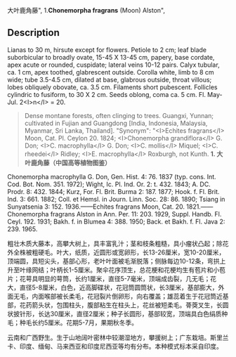 大叶鹿角藤",
1.**Chonemorpha fragrans** (Moon) Alston",

## Description
Lianas to 30 m, hirsute except for flowers. Petiole to 2 cm; leaf blade suborbicular to broadly ovate, 15-45 X 13-45 cm, papery, base cordate, apex acute or rounded, cuspidate; lateral veins 10-12 pairs. Calyx tubular, ca. 1 cm, apex toothed, glabrescent outside. Corolla white, limb to 8 cm wide; tube 3.5-4.5 cm, dilated at base, glabrous outside, throat villous; lobes obliquely obovate, ca. 3.5 cm. Filaments short pubescent. Follicles cylindric to fusiform, to 30 X 2 cm. Seeds oblong, coma ca. 5 cm. Fl. May-Jul. 2&lt;I&gt;n&lt;/I&gt; = 20.

> Dense montane forests, often clinging to trees. Guangxi, Yunnan; cultivated in Fujian and Guangdong [India, Indonesia, Malaysia, Myanmar, Sri Lanka, Thailand].
  "Synonym": "&lt;I&gt;Echites fragrans&lt;/I&gt; Moon, Cat. Pl. Ceylon 20. 1824; &lt;I&gt;Chonemorpha grandiflora&lt;/I&gt; G. Don; &lt;I&gt;C. macrophylla&lt;/I&gt; G. Don; &lt;I&gt;C. mollis&lt;/I&gt; Miquel; &lt;I&gt;C. rheedei&lt;/I&gt; Ridley; &lt;I&gt;E. macrophylla&lt;/I&gt; Roxburgh, not Kunth.
**1. 大叶鹿角藤（中国高等植物图鉴）**

Chonemorpha macrophylla G. Don, Gen. Hist. 4: 76. 1837 (typ. cons. Int. Cod. Bot. Nom. 351. 1972); Wight, Ic. Pl. Ind. Or. 2: t. 432. 1843; A. DC. Prodr. 8: 432. 1844; Kurz, For. Fl. Brit. Burma 2: 187. 1877; Hook. f. Fl. Brit. Ind. 3: 661. 1882; Coll. et Hemsl. in Journ. Linn. Soc. 28: 86. 1890; Tsiang in Sunyatsenia 3: 152. 1936.——Echites fragrans Moon, Cat. 20. 1821.——Chonemorpha fragrans Alston in Ann. Per. 11: 203. 1929, Suppl. Handb. Fl. Ceyl. 192. 1931; Bakh. f. in Blumea 4: 388. 1950; Back. et Bakh. f. Fl. Java 2: 239. 1965.

粗壮木质大藤本，高攀大树上，具丰富乳汁；茎和枝条粗糙，具小瘤状凸起；除花外全株被粗硬毛。叶大，纸质，近圆形或宽卵形，长13-26厘米，宽10-20厘米，顶端圆，具短尖头，基部心形，老叶叶面被毛渐脱落；侧脉每边10-12条，弯拱上升至叶缘网结；叶柄长1-5厘米。聚伞花序顶生，总花梗和花梗均生有苞片和小苞片；花萼具明显的萼筒，长约1厘米，直径5-7毫米，顶端成齿裂，几无毛；花大，直径5-8厘米，白色，近高脚碟状，花冠筒圆筒状，长3厘米，基部膨大，外面无毛，内面喉部被长柔毛，花冠裂片倒卵形，向右覆盖；雄蕊着生于花冠筒近基部，花药箭头状，包围柱头，腹部粘生在柱头上，花丝被短柔毛。蓇葖叉生，长圆状披针形，长达30厘米，直径2厘米；种子长圆形，基部较宽，顶端具白色绢质种毛；种毛长约5厘米。花期5-7月，果期秋冬季。

云南和广西野生。生于山地阔叶密林中较潮湿地方，攀援树上；广东栽培。斯里兰卡、印度、缅甸、马来西亚和印度尼西亚等均有分布。本种模式标本采自印度。
